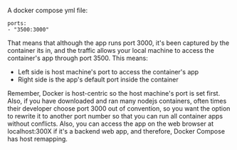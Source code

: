 
A docker compose yml file:
```
ports:
- "3500:3000"
```

That means that although the app runs port 3000, it's been captured by the container its in, and the traffic allows your local machine to access the container's app through port 3500. This means:
- Left side is host machine's port to access the container's app
- Right side is the app's default port inside the container

Remember, Docker is host-centric so the host machine's port is set first. Also, if you have downloaded and ran many nodejs containers, often times their developer choose port 3000 out of convention, so you want the option to rewrite it to another port number so that you can run all container apps without conflicts. Also, you can access the app on the web browser at localhost:300X if it's a backend web app, and therefore, Docker Compose has host remapping.